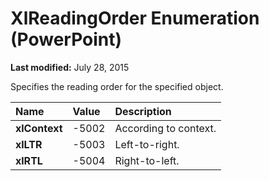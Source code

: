 
# XlReadingOrder Enumeration (PowerPoint)

 **Last modified:** July 28, 2015

Specifies the reading order for the specified object.


|**Name**|**Value**|**Description**|
|:-----|:-----|:-----|
| **xlContext**|-5002|According to context.|
| **xlLTR**|-5003|Left-to-right.|
| **xlRTL**|-5004|Right-to-left.|
